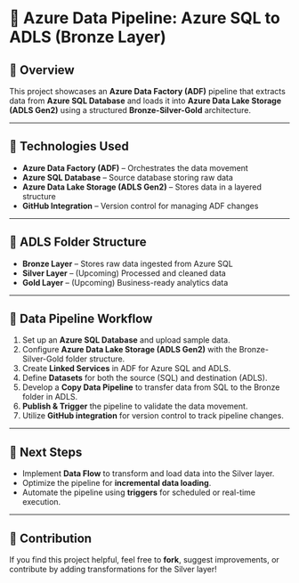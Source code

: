 # 🚀 Azure Data Pipeline: Azure SQL to ADLS (Bronze Layer)

## 📌 Overview  
This project showcases an **Azure Data Factory (ADF)** pipeline that extracts data from **Azure SQL Database** and loads it into **Azure Data Lake Storage (ADLS Gen2)** using a structured **Bronze-Silver-Gold** architecture.  

---

## 🔧 Technologies Used  
- **Azure Data Factory (ADF)** – Orchestrates the data movement  
- **Azure SQL Database** – Source database storing raw data  
- **Azure Data Lake Storage (ADLS Gen2)** – Stores data in a layered structure  
- **GitHub Integration** – Version control for managing ADF changes  

---

## 📂 ADLS Folder Structure  
- **Bronze Layer** – Stores raw data ingested from Azure SQL  
- **Silver Layer** – (Upcoming) Processed and cleaned data  
- **Gold Layer** – (Upcoming) Business-ready analytics data  

---

## 🔄 Data Pipeline Workflow  
1. Set up an **Azure SQL Database** and upload sample data.  
2. Configure **Azure Data Lake Storage (ADLS Gen2)** with the Bronze-Silver-Gold folder structure.  
3. Create **Linked Services** in ADF for Azure SQL and ADLS.  
4. Define **Datasets** for both the source (SQL) and destination (ADLS).  
5. Develop a **Copy Data Pipeline** to transfer data from SQL to the Bronze folder in ADLS.  
6. **Publish & Trigger** the pipeline to validate the data movement.  
7. Utilize **GitHub integration** for version control to track pipeline changes.  

---

## 🚀 Next Steps  
- Implement **Data Flow** to transform and load data into the Silver layer.  
- Optimize the pipeline for **incremental data loading**.  
- Automate the pipeline using **triggers** for scheduled or real-time execution.  

---

## 🤝 Contribution  
If you find this project helpful, feel free to **fork**, suggest improvements, or contribute by adding transformations for the Silver layer!  
